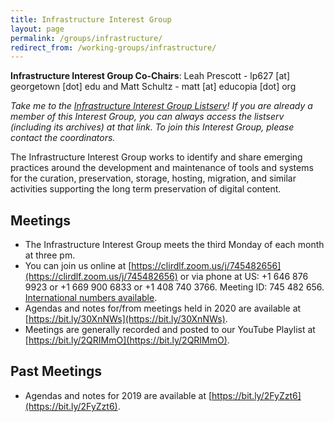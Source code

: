 ```yaml
---
title: Infrastructure Interest Group
layout: page
permalink: /groups/infrastructure/
redirect_from: /working-groups/infrastructure/
---
```

**Infrastructure Interest Group Co-Chairs**: Leah Prescott - lp627 [at] georgetown [dot] edu and Matt Schultz - matt [at] educopia [dot] org 

*Take me to the [Infrastructure Interest Group Listserv](http://lists.clir.org/cgi-bin/wa?A0=NDSA-INFRASTRUCTURE)! If you are already a member of this Interest Group, you can always access the listserv (including its archives) at that link. To join this Interest Group, please contact the coordinators.*

The Infrastructure Interest Group works to identify and share emerging practices around the development and maintenance of tools and systems for the curation, preservation, storage, hosting, migration, and similar activities supporting the long term preservation of digital content.

## Meetings
  * The Infrastructure Interest Group meets the third Monday of each month at three pm. 
  * You can join us online at [https://clirdlf.zoom.us/j/745482656](https://clirdlf.zoom.us/j/745482656) or via phone at US: +1 646 876 9923 or +1 669 900 6833 or +1 408 740 3766. Meeting ID: 745 482 656. [International numbers available](https://zoom.us/u/cPpLHpqKX).
  * Agendas and notes for/from meetings held in 2020 are available at [https://bit.ly/30XnNWs](https://bit.ly/30XnNWs). <!--Our scheduled topics for 2020 are noted below.-->
  * Meetings are generally recorded and posted to our YouTube Playlist at [https://bit.ly/2QRIMmO](https://bit.ly/2QRIMmO).
 
## Past Meetings
  * Agendas and notes for 2019 are available at [https://bit.ly/2FyZzt6](https://bit.ly/2FyZzt6). 

  
<!--| **Date**      	|   	| **Topic**                                  	|
|---------------	|---	|--------------------------------------------	|
| 2019-01-28    	|   	| Open agenda                                	|
| 2019-02-18    	|   	| Effective Collaboration with Local IT      	|
| 2019-03-18    	|   	| PASIG 2019                                 	|
| 2019-04-15    	|   	| Open agenda                                	|
| 2019-05-20    	|   	| Environmental Impact of Infrastructure     	|
| 2019-06-17    	|   	| Software Toolkit Show-and-Tell             	|
| 2019-07-15    	|   	| Open agenda                                	|
| 2019-08-19    	|   	| Collaborative International Infrastructure 	|
| 2019-09-16    	|   	| Case Studies in Cloud Infrastructure       	|
| 2019-10 (TBA) 	|   	| Working lunch at DigiPres in Tampa         	|
| 2019-11-18    	|   	| Advocating for Resources                   	|
| 2019-12-16    	|   	| Economies of Scale                         	|-->
